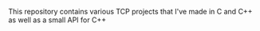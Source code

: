 This repository contains various TCP projects that I've made in C and C++ as well as a small API for C++
